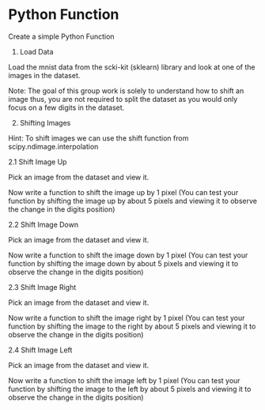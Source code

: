 # Python Function
Create a simple Python Function

1. Load Data 

Load the mnist data from the scki-kit (sklearn) library and look at one of the images in the dataset. 

Note: The goal of this group work is solely to understand how to shift an image thus, you are not required to split the dataset as you would only focus on a few digits in the dataset. 

 

2. Shifting Images 

Hint: To shift images we can use the shift function from scipy.ndimage.interpolation 

2.1 Shift Image Up 

Pick an image from the dataset and view it. 

Now write a function to shift the image up by 1 pixel (You can test your function by shifting the image up by about 5 pixels and viewing it to observe the change in the digits position) 

2.2 Shift Image Down 

Pick an image from the dataset and view it. 

Now write a function to shift the image down by 1 pixel (You can test your function by shifting the image down by about 5 pixels and viewing it to observe the change in the digits position)  

2.3 Shift Image Right 

Pick an image from the dataset and view it. 

Now write a function to shift the image right by 1 pixel (You can test your function by shifting the image to the right by about 5 pixels and viewing it to observe the change in the digits position) 

2.4 Shift Image Left 

Pick an image from the dataset and view it. 

Now write a function to shift the image left by 1 pixel (You can test your function by shifting the image to the left by about 5 pixels and viewing it to observe the change in the digits position) 

 